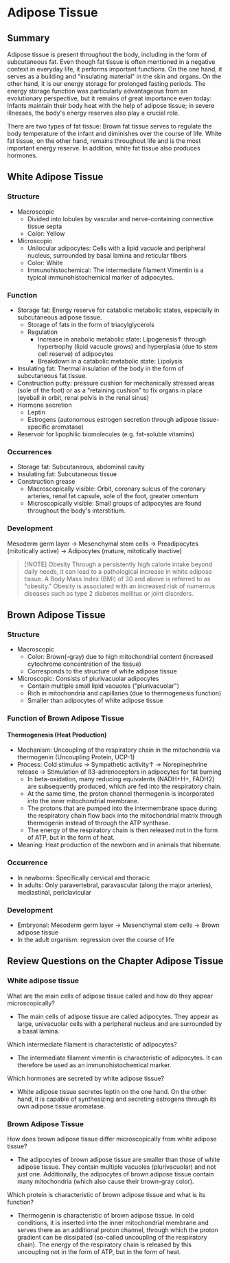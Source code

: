 # Adipose Tissue
## Summary

Adipose tissue is present throughout the body, including in the form of subcutaneous fat. Even though fat tissue is often mentioned in a negative context in everyday life, it performs important functions. On the one hand, it serves as a building and "insulating material" in the skin and organs. On the other hand, it is our energy storage for prolonged fasting periods. The energy storage function was particularly advantageous from an evolutionary perspective, but it remains of great importance even today: Infants maintain their body heat with the help of adipose tissue; in severe illnesses, the body's energy reserves also play a crucial role.

There are two types of fat tissue: Brown fat tissue serves to regulate the body temperature of the infant and diminishes over the course of life. White fat tissue, on the other hand, remains throughout life and is the most important energy reserve. In addition, white fat tissue also produces hormones.

## White Adipose Tissue

### Structure

- Macroscopic
    - Divided into lobules by vascular and nerve-containing connective tissue septa
    - Color: Yellow
- Microscopic
    - Unilocular adipocytes: Cells with a lipid vacuole and peripheral nucleus, surrounded by basal lamina and reticular fibers
    - Color: White
    - Immunohistochemical: The intermediate filament Vimentin is a typical immunohistochemical marker of adipocytes.

### Function

- Storage fat: Energy reserve for catabolic metabolic states, especially in subcutaneous adipose tissue.
    - Storage of fats in the form of triacylglycerols
    - Regulation
        - Increase in anabolic metabolic state: Lipogenesis↑ through hypertrophy (lipid vacuole grows) and hyperplasia (due to stem cell reserve) of adipocytes
        - Breakdown in a catabolic metabolic state: Lipolysis
- Insulating fat: Thermal insulation of the body in the form of subcutaneous fat tissue.
- Construction putty: pressure cushion for mechanically stressed areas (sole of the foot) or as a "retaining cushion" to fix organs in place (eyeball in orbit, renal pelvis in the renal sinus)
- Hormone secretion
    - Leptin
    - Estrogens (autonomous estrogen secretion through adipose tissue-specific aromatase)
- Reservoir for lipophilic biomolecules (e.g. fat-soluble vitamins)

### Occurrences

- Storage fat: Subcutaneous, abdominal cavity
- Insulating fat: Subcutaneous tissue
- Construction grease
    - Macroscopically visible: Orbit, coronary sulcus of the coronary arteries, renal fat capsule, sole of the foot, greater omentum
    - Microscopically visible: Small groups of adipocytes are found throughout the body's interstitium.

### Development

Mesoderm germ layer → Mesenchymal stem cells → Preadipocytes (mitotically active) → Adipocytes (mature, mitotically inactive)

> [!NOTE] Obesity
> Through a persistently high calorie intake beyond daily needs, it can lead to a pathological increase in white adipose tissue. A Body Mass Index (BMI) of 30 and above is referred to as "obesity." Obesity is associated with an increased risk of numerous diseases such as type 2 diabetes mellitus or joint disorders.

## Brown Adipose Tissue

### Structure

- Macroscopic
    - Color: Brown(-gray) due to high mitochondrial content (increased cytochrome concentration of the tissue)
    - Corresponds to the structure of white adipose tissue
- Microscopic: Consists of plurivacuolar adipocytes
    - Contain multiple small lipid vacuoles ("plurivacuolar")
    - Rich in mitochondria and capillaries (due to thermogenesis function)
    - Smaller than adipocytes of white adipose tissue

### Function of Brown Adipose Tissue

#### Thermogenesis (Heat Production)

- Mechanism: Uncoupling of the respiratory chain in the mitochondria via thermogenin (Uncoupling Protein, UCP-1)
- Process: Cold stimulus → Sympathetic activity↑ → Norepinephrine release → Stimulation of ß3-adrenoceptors in adipocytes for fat burning
    - In beta-oxidation, many reducing equivalents (NADH+H+, FADH2) are subsequently produced, which are fed into the respiratory chain.
    - At the same time, the proton channel thermogenin is incorporated into the inner mitochondrial membrane.
    - The protons that are pumped into the intermembrane space during the respiratory chain flow back into the mitochondrial matrix through thermogenin instead of through the ATP synthase.
    - The energy of the respiratory chain is then released not in the form of ATP, but in the form of heat.
- Meaning: Heat production of the newborn and in animals that hibernate.

### Occurrence

- In newborns: Specifically cervical and thoracic
- In adults: Only paravertebral, paravascular (along the major arteries), mediastinal, periclavicular

### Development

- Embryonal: Mesoderm germ layer → Mesenchymal stem cells → Brown adipose tissue
- In the adult organism: regression over the course of life

## Review Questions on the Chapter Adipose Tissue
### White adipose tissue

What are the main cells of adipose tissue called and how do they appear microscopically?
- The main cells of adipose tissue are called adipocytes. They appear as large, univacuolar cells with a peripheral nucleus and are surrounded by a basal lamina.

Which intermediate filament is characteristic of adipocytes?
- The intermediate filament vimentin is characteristic of adipocytes. It can therefore be used as an immunohistochemical marker.

Which hormones are secreted by white adipose tissue?
- White adipose tissue secretes leptin on the one hand. On the other hand, it is capable of synthesizing and secreting estrogens through its own adipose tissue aromatase.

### Brown Adipose Tissue

How does brown adipose tissue differ microscopically from white adipose tissue?
- The adipocytes of brown adipose tissue are smaller than those of white adipose tissue. They contain multiple vacuoles (plurivacuolar) and not just one. Additionally, the adipocytes of brown adipose tissue contain many mitochondria (which also cause their brown-gray color).

Which protein is characteristic of brown adipose tissue and what is its function?
- Thermogenin is characteristic of brown adipose tissue. In cold conditions, it is inserted into the inner mitochondrial membrane and serves there as an additional proton channel, through which the proton gradient can be dissipated (so-called uncoupling of the respiratory chain). The energy of the respiratory chain is released by this uncoupling not in the form of ATP, but in the form of heat.